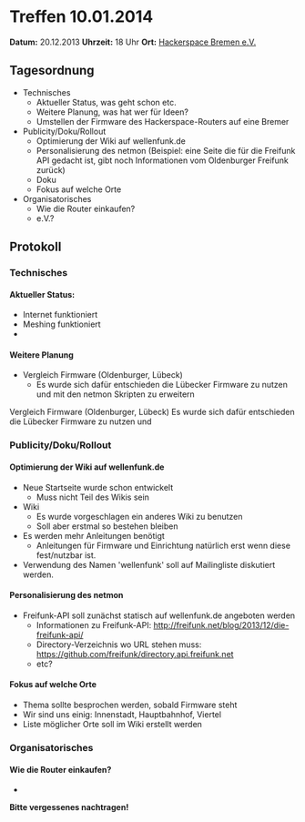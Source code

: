 # Treffen 10.01.2014

**Datum:** 20.12.2013 **Uhrzeit:** 18 Uhr **Ort:** [Hackerspace Bremen e.V.](http://http://www.hackerspace-bremen.de)

## Tagesordnung

* Technisches
  * Aktueller Status, was geht schon etc.
  * Weitere Planung, was hat wer für Ideen?
  * Umstellen der Firmware des Hackerspace-Routers auf eine Bremer
* Publicity/Doku/Rollout
  * Optimierung der Wiki auf wellenfunk.de
  * Personalisierung des netmon (Beispiel: eine Seite die für die Freifunk API gedacht ist, gibt noch Informationen vom Oldenburger Freifunk zurück)
  * Doku
  * Fokus auf welche Orte
* Organisatorisches
  * Wie die Router einkaufen?
  * e.V.?

## Protokoll

### Technisches

#### Aktueller Status:

* Internet funktioniert
* Meshing funktioniert
* 

#### Weitere Planung

* Vergleich Firmware (Oldenburger, Lübeck)
  * Es wurde sich dafür entschieden die Lübecker Firmware zu nutzen und mit den netmon Skripten zu erweitern

Vergleich Firmware (Oldenburger, Lübeck)
Es wurde sich dafür entschieden die Lübecker Firmware zu nutzen und 
### Publicity/Doku/Rollout

#### Optimierung der Wiki auf wellenfunk.de
* Neue Startseite wurde schon entwickelt
  * Muss nicht Teil des Wikis sein 
* Wiki
  * Es wurde vorgeschlagen ein anderes Wiki zu benutzen
  * Soll aber erstmal so bestehen bleiben
* Es werden mehr Anleitungen benötigt
  * Anleitungen für Firmware und Einrichtung natürlich erst wenn diese fest/nutzbar ist.
* Verwendung des Namen 'wellenfunk' soll auf Mailingliste diskutiert werden.
 

#### Personalisierung des netmon

* Freifunk-API soll zunächst statisch auf wellenfunk.de angeboten werden
  * Informationen zu Freifunk-API: http://freifunk.net/blog/2013/12/die-freifunk-api/
  * Directory-Verzeichnis wo URL stehen muss: https://github.com/freifunk/directory.api.freifunk.net
  * etc?

#### Fokus auf welche Orte

* Thema sollte besprochen werden, sobald Firmware steht
* Wir sind uns einig: Innenstadt, Hauptbahnhof, Viertel
* Liste möglicher Orte soll im Wiki erstellt werden

### Organisatorisches

#### Wie die Router einkaufen?

* 

**Bitte vergessenes nachtragen!**